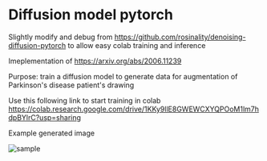 # Diffusion model pytorch
Slightly modify and debug from https://github.com/rosinality/denoising-diffusion-pytorch to allow easy colab training and inference

Imeplementation of https://arxiv.org/abs/2006.11239

Purpose: train a diffusion model to generate data for augmentation of Parkinson's disease patient's drawing

Use this following link to start training in colab
https://colab.research.google.com/drive/1KKy9llE8GWEWCXYQPOoM1lm7hdpBYlrC?usp=sharing

Example generated image

![sample](https://user-images.githubusercontent.com/87956324/199604647-27c89939-ea13-4cf2-9a2c-452682b4e450.png)






